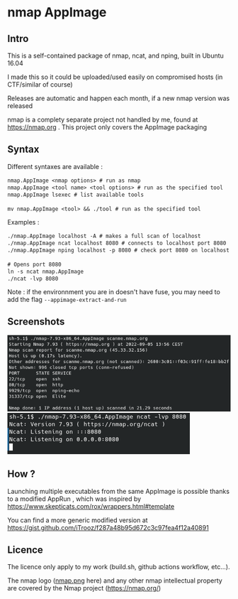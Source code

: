 # nmap AppImage

## Intro
This is a self-contained package of nmap, ncat, and nping, built in Ubuntu 16.04

I made this so it could be uploaded/used easily on compromised hosts (in CTF/similar of course)

Releases are automatic and happen each month, if a new nmap version was released

nmap is a complety separate project not handled by me, found at https://nmap.org . This project only covers the AppImage packaging

## Syntax
Different syntaxes are available :
```
nmap.AppImage <nmap options> # run as nmap
nmap.AppImage <tool name> <tool options> # run as the specified tool
nmap.AppImage lsexec # list available tools

mv nmap.AppImage <tool> && ./tool # run as the specified tool
```

Examples :
```
./nmap.AppImage localhost -A # makes a full scan of localhost
./nmap.AppImage ncat localhost 8080 # connects to localhost port 8080
./nmap.AppImage nping localhost -p 8080 # check port 8080 on localhost

# Opens port 8080
ln -s ncat nmap.AppImage
./ncat -lvp 8080
```
Note : if the environnment you are in doesn't have fuse, you may need to add the flag `--appimage-extract-and-run`

## Screenshots
![nmap scan](https://raw.githubusercontent.com/iTrooz/nmap-appimage/main/meta/nmap_scan.png)
![ncat open port](https://raw.githubusercontent.com/iTrooz/nmap-appimage/main/meta/ncat_open_port.png)

## How ?
Launching multiple executables from the same AppImage is possible thanks to a modified AppRun , which was inspired by https://www.skepticats.com/rox/wrappers.html#template

You can find a more generic modified version at https://gist.github.com/iTrooz/f287a48b95d672c3c97fea4f12a40891


## Licence
The licence only apply to my work (build.sh, github actions workflow, etc...).

The nmap logo ([nmap.png](nmap.png) here) and any other nmap intellectual property are covered by the Nmap project (https://nmap.org/)

